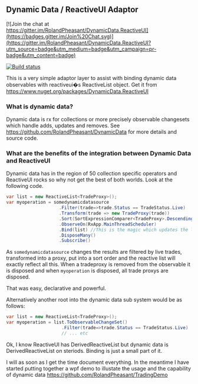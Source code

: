 ## Dynamic Data / ReactiveUI Adaptor

[![Join the chat at https://gitter.im/RolandPheasant/DynamicData.ReactiveUI](https://badges.gitter.im/Join%20Chat.svg)](https://gitter.im/RolandPheasant/DynamicData.ReactiveUI?utm_source=badge&utm_medium=badge&utm_campaign=pr-badge&utm_content=badge)

[![Build status](https://ci.appveyor.com/api/projects/status/22ywek7rlteq28go/branch/develop?svg=true)](https://ci.appveyor.com/project/RolandPheasant/dynamicdata-reactiveui/branch/develop)


This is a very simple adaptor layer to assist with binding dynamic data observables with reactiveui�s ReactiveList object. Get it from https://www.nuget.org/packages/DynamicData.ReactiveUI

### What is dynamic data?

Dynamic data is rx for collections or more precisely observable changesets which handle adds, updates and removes. See  https://github.com/RolandPheasant/DynamicData for more details and source code.

### What are the benefits of the integration between Dynamic Data and ReactiveUI

Dynamic data has in the region of 50 collection specific operators and ReactiveUI rocks so why not get the best of both worlds. Look at the following code.

```csharp
var list = new ReactiveList<TradeProxy>();
var myoperation = somedynamicdatasource
					.Filter(trade=>trade.Status == TradeStatus.Live) 
					.Transform(trade => new TradeProxy(trade))
					.Sort(SortExpressionComparer<TradeProxy>.Descending(t => t.Timestamp))
					.ObserveOn(RxApp.MainThreadScheduler)
					.Bind(list) //This is the magic which updates the list with the observable
					.DisposeMany()
					.Subscribe()
```
As ```somedynamicdatasource``` changes the results are filtered by live trades, transformed into a proxy, put into a sort order and the reactive list will exactly reflect all this. When a tradeproxy is removed from the observable it is disposed and when  ```myoperation``` is disposed, all trade proxys are disposed.

That was easy, declarative and powerful.

Alternatively another root into the dynamic data sub system would be as follows:
```csharp
var list = new ReactiveList<TradeProxy>();
var myoperation = list.ToObservableChangeSet()
                     .Filter(trade=>trade.Status == TradeStatus.Live) 
                     // ... etc
```
Ok, I know ReactiveUI has DerivedReactiveList but dynamic data is DerivedReactiveList on steriods. Binding is just a small part of it.

I will as soon as I get the time document everything. In the meantime I have started putting together a wpf demo to illustate the usage and the capability of dynamic data https://github.com/RolandPheasant/TradingDemo






